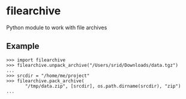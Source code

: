 filearchive
===========

Python module to work with file archives

Example
-------

```
>>> import filearchive
>>> filearchive.unpack_archive("/Users/srid/Downloads/data.tgz")
...
>>> srcdir = "/home/me/project"
>>> filearchive.pack_archive(
       "/tmp/data.zip", [srcdir], os.path.dirname(srcdir), "zip")
...
```
